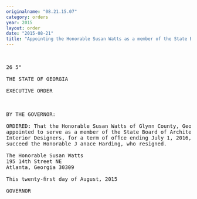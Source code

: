 ```yaml
---
originalname: "08.21.15.07"
category: orders
year: 2015
layout: order
date: "2015-08-21"
title: "Appointing the Honorable Susan Watts as a member of the State Board of Architects and Interior Designers"
---
```

<pre>
 

26 5"

THE STATE OF GEORGIA

EXECUTIVE ORDER

 

BY THE GOVERNOR:

ORDERED: That the Honorable Susan Watts of Glynn County, Georgia, is
appointed to serve as a member of the State Board of Architects and
Interior Designers, for a term of ofﬁce ending July 1, 2016, to
succeed the Honorable J anace Harding, who resigned.

The Honorable Susan Watts
195 14th Street NE
Atlanta, Georgia 30309

This twenty-ﬁrst day of August, 2015

GOVERNOR

 

</pre>
